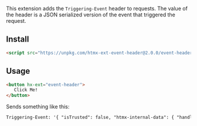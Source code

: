 
This extension adds the `Triggering-Event` header to requests.  The value of
the header is a JSON serialized version of the event that triggered the
request.

## Install

```html
<script src="https://unpkg.com/htmx-ext-event-header@2.0.0/event-header.js"></script>
```

## Usage

```html
<button hx-ext="event-header">
   Click Me!
</button>
```
Sends something like this:
```txt
Triggering-Event: '{ "isTrusted": false, "htmx-internal-data": { "handled": true }, "screenX": 0, "screenY": 0, "clientX": 0, "clientY": 0, "ctrlKey": false, "shiftKey": false, "altKey": false, "metaKey": false, "button": 0, "buttons": 0, "relatedTarget": null, "pageX": 0, "pageY": 0, "x": 0, "y": 0, "offsetX": 0, "offsetY": 0, "movementX": 0, "movementY": 0, "fromElement": null, "toElement": "button", "layerX": 0, "layerY": 0, "view": "Window", "detail": 0, "sourceCapabilities": null, "which": 1, "NONE": 0, "CAPTURING_PHASE": 1, "AT_TARGET": 2, "BUBBLING_PHASE": 3, "type": "click", "target": "button", "currentTarget": "button", "eventPhase": 2, "bubbles": true, "cancelable": true, "defaultPrevented": true, "composed": true, "timeStamp": 188.86999995447695, "srcElement": "button", "returnValue": false, "cancelBubble": false, "path": [ "button", "div#work-area", "body", "html", "Node", "Window" ] }'
```
